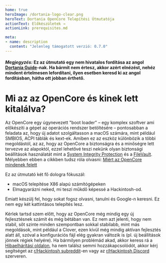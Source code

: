 ```yaml
---
home: true
heroImage: /dortania-logo-clear.png
heroText: Dortania OpenCore Telepítési Útmutatója
actionText: Előkészületek →
actionLink: prerequisites.md

meta:
- name: description
  content: "Jelenleg támogatott verzió: 0.7.0"
---
```

#### _**Megjegyzés:**_ Ez az útmutató egy nem hivatalos fordítása az angol [Dortania Guide](https://dortania.github.io/OpenCore-Install-Guide)-nak. Ha bármit nem értesz, akkor azért elnézést, nehéz mindent értelmesen lefordítani, ilyen esetben keresd ki az angol fordításban, hátha ott jobban érthető.
# Mi az az OpenCore és kinek lett kitalálva?

Az OpenCore egy úgynevezett "boot loader" –  egy komplex szoftver ami előkészíti a gépet az operációs rendszer betöltésére – pontosabban a feladata az, hogy új adatot szolgáltasson a macOS számára, mint például SMBIOS, ACPI táblák és kext-ek. Amiben ez az eszköz különbözik a többi megoldástól, az az, hogy az OpenCore a biztonságra és a minőségre lett tervezve az alapoktól, ezzel lehetővé teszi nekünk olyan biztonsági beállítások használatát mint a [System Integrity Protection](https://support.apple.com/en-ca/HT204899) és a [FileVault](https://support.apple.com/en-ca/HT204837). Mélyebben ebben a cikkben tudsz róla olvasni: [Miért az OpenCore mindenek felett](why-oc.md)

Ez az útmutató két fő dologra fókuszál:

* macOS telepítése X86 alapú számítógépeken
* Elmagyarázni neked, mi teszi műkdő képessé a Hackintosh-od.

Emiatt készülj fel, hogy sokat fogsz olvasni, tanulni és Google-n keresni. Ez nem egy két kattintásos telepítés lesz.

Kérlek tartsd szem előtt, hogy az OpenCore még mindig egy új fejlesztésnek számít és még bétában van. Ez nem azt jelenti, hogy nem stabil, sőt szinte minden szempontban sokkal stabilabb, mint más megoldások, mint például a Clover, ezen kívül még mindig aktívan fejlesztés alatt áll, szóval a konfigurációs fájl elég gyakran változik is (pl. új beállítások jönnek régiek helyére).
Ha bármilyen problémád akad, akkor keress rá a [Hibaelhárítási oldalon](/troubleshooting/troubleshooting.md), ha nem találsz semmi hozzákapcsolódót, akkor kérj segítséget az [r/Hackintosh subreddit](https://www.reddit.com/r/hackintosh/)-en vagy az [r/Hackintosh Discord](https://discord.gg/u8V7N5C) szerveren.